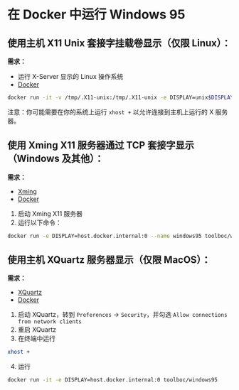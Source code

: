 # 在 Docker 中运行 Windows 95

## 使用主机 X11 Unix 套接字挂载卷显示（仅限 Linux）：

**需求：**
* 运行 X-Server 显示的 Linux 操作系统
* [Docker](http://docker.io)

```sh
docker run -it -v /tmp/.X11-unix:/tmp/.X11-unix -e DISPLAY=unix$DISPLAY --device /dev/snd --name windows95 toolboc/windows95
```

注意：你可能需要在你的系统上运行 `xhost +` 以允许连接到主机上运行的 X 服务器。

## 使用 Xming X11 服务器通过 TCP 套接字显示（Windows 及其他）：

**需求：**
* [Xming](https://sourceforge.net/projects/xming/)
* [Docker](http://docker.io)

1. 启动 Xming X11 服务器
2. 运行以下命令：

```sh
docker run -e DISPLAY=host.docker.internal:0 --name windows95 toolboc/windows95
```

## 使用主机 XQuartz 服务器显示（仅限 MacOS）：
**需求：**
* [XQuartz](https://www.xquartz.org/)
* [Docker](http://docker.io)

1. 启动 XQuartz，转到 `Preferences` -> `Security`，并勾选 `Allow connections from network clients`
2. 重启 XQuartz
3. 在终端中运行
```sh
xhost +
```
4. 运行
```sh
docker run -it -e DISPLAY=host.docker.internal:0 toolboc/windows95
```
